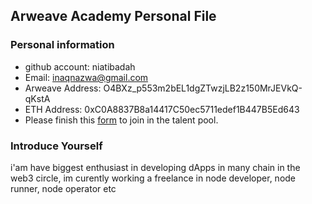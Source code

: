 ## Arweave Academy Personal File

### Personal information

- github account: niatibadah
- Email: inaqnazwa@gmail.com
- Arweave Address: O4BXz_p553m2bEL1dgZTwzjLB2z150MrJEVkQ-qKstA
- ETH Address: 0xC0A8837B8a14417C50ec5711edef1B447B5Ed643
- Please finish this [form](https://docs.google.com/forms/d/e/1FAIpQLSfWA5fIIcBgmRppm3jNz5vmf9Mai_QMVil-2pO4r7YKn_Zhtw/viewform?usp=sf_link) to join in the talent pool.

### Introduce Yourself
 i'am have biggest enthusiast in developing dApps in many chain in the web3 circle, im curently working a freelance in node developer, node runner, node operator etc
